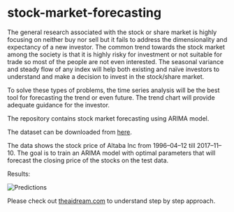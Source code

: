 # stock-market-forecasting

The general research associated with the stock or share market is highly focusing on neither buy nor sell but it fails to address the dimensionality and expectancy of a new investor. The common trend towards the stock market among the society is that it is highly risky for investment or not suitable for trade so most of the people are not even interested. The seasonal variance and steady flow of any index will help both existing and naïve investors to understand and make a decision to invest in the stock/share market.

To solve these types of problems, the time series analysis will be the best tool for forecasting the trend or even future. The trend chart will provide adequate guidance for the investor.

The repository contains stock market forecasting using ARIMA model. 

The dataset can be downloaded from [here](https://github.com/nageshsinghc4/stock-market-forecasting/blob/master/aaba.us.txt).

The data shows the stock price of Altaba Inc from 1996–04–12 till 2017–11–10. The goal is to train an ARIMA model with optimal parameters that will forecast the closing price of the stocks on the test data.

Results:

![Predictions](https://github.com/nageshsinghc4/stock-market-forecasting/blob/master/Screenshot%202020-10-16%20at%2011.26.44%20AM.png)


Please check out [theaidream.com](https://www.theaidream.com/post/stock-market-forecasting-using-time-series-analysis) to understand step by step approach.
